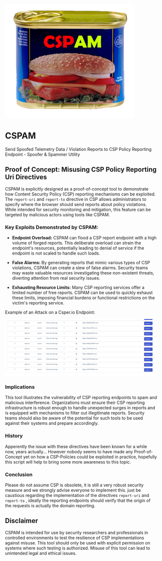 ![CSPAM-logo](./img/cspam.png)

# CSPAM
Send Spoofed Telemetry Data / Violation Reports to CSP Policy Reporting Endpoint - Spoofer &amp; Spammer Utility

## Proof of Concept: Misusing CSP Policy Reporting Uri Directives

CSPAM is explicitly designed as a proof-of-concept tool to demonstrate how Content Security Policy (CSP) reporting mechanisms can be exploited. The `report-uri` and `report-to` directive in CSP allows administrators to specify where the browser should send reports about policy violations. While intended for security monitoring and mitigation, this feature can be targeted by malicious actors using tools like CSPAM.

### Key Exploits Demonstrated by CSPAM:

- **Endpoint Overload:** CSPAM can flood a CSP report endpoint with a high volume of forged reports. This deliberate overload can strain the endpoint's resources, potentially leading to denial of service if the endpoint is not scaled to handle such loads.

- **False Alarms:** By generating reports that mimic various types of CSP violations, CSPAM can create a slew of false alarms. Security teams may waste valuable resources investigating these non-existent threats, diverting attention from real security issues.

- **Exhausting Resource Limits:** Many CSP reporting services offer a limited number of free reports. CSPAM can be used to quickly exhaust these limits, imposing financial burdens or functional restrictions on the victim's reporting service.

Example of an Attack on a Csper.io Endpoint:

![CSP-Attack](./img/CSPSpoofingAttack.png)

### Implications

This tool illustrates the vulnerability of CSP reporting endpoints to spam and malicious interference. Organizations must ensure their CSP reporting infrastructure is robust enough to handle unexpected surges in reports and is equipped with mechanisms to filter out illegitimate reports. Security teams should also be aware of the potential for such tools to be used against their systems and prepare accordingly.

### History
Apperently the issue with these directives have been known for a while now, years actually...
However nobody seems to have made any Proof-of-Concept yet on how a CSP-Policies could be exploited in practice, hopefully this script will help to bring some more awareness to this topic.

### Conclusion
Please do not assume CSP is obsolete, it is still a very robust security measure and we strongly advise everyone to implement this. just be caustious regarding the implementation of the directives `report-uri` and `report-to` , ideally the reporting
endpoints should verify that the origin of the requests is actually the domain reporting.

## Disclaimer

CSPAM is intended for use by security researchers and professionals in controlled environments to test the resilience of CSP implementations against misuse. This tool should only be used with explicit permission on systems where such testing is authorized. Misuse of this tool can lead to unintended legal and ethical issues.

